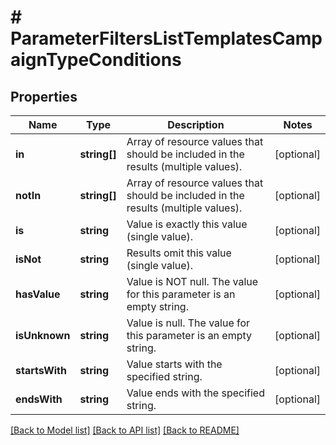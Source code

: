 # # ParameterFiltersListTemplatesCampaignTypeConditions

## Properties

Name | Type | Description | Notes
------------ | ------------- | ------------- | -------------
**in** | **string[]** | Array of resource values that should be included in the results (multiple values). | [optional]
**notIn** | **string[]** | Array of resource values that should be included in the results (multiple values). | [optional]
**is** | **string** | Value is exactly this value (single value). | [optional]
**isNot** | **string** | Results omit this value (single value). | [optional]
**hasValue** | **string** | Value is NOT null. The value for this parameter is an empty string. | [optional]
**isUnknown** | **string** | Value is null. The value for this parameter is an empty string. | [optional]
**startsWith** | **string** | Value starts with the specified string. | [optional]
**endsWith** | **string** | Value ends with the specified string. | [optional]

[[Back to Model list]](../../README.md#models) [[Back to API list]](../../README.md#endpoints) [[Back to README]](../../README.md)
